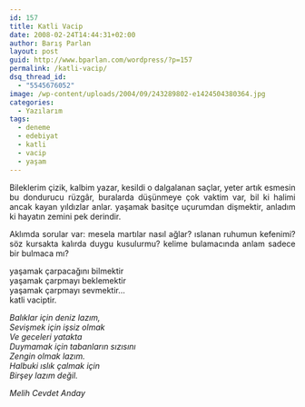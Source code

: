 ```yaml
---
id: 157
title: Katli Vacip
date: 2008-02-24T14:44:31+02:00
author: Barış Parlan
layout: post
guid: http://www.bparlan.com/wordpress/?p=157
permalink: /katli-vacip/
dsq_thread_id:
  - "5545676052"
image: /wp-content/uploads/2004/09/243289802-e1424504380364.jpg
categories:
  - Yazılarım
tags:
  - deneme
  - edebiyat
  - katli
  - vacip
  - yaşam
---
```

<div class="ttr_start">
</div>

<p style="text-align: justify;">
  Bileklerim çizik, kalbim yazar, kesildi o dalgalanan saçlar, yeter artık esmesin bu dondurucu rüzgâr, buralarda düşünmeye çok vaktim var, bil ki halimi ancak kayan yıldızlar anlar. yaşamak basitçe uçurumdan dişmektir, anladım ki hayatın zemini pek derindir.
</p>

<p style="text-align: justify;">
  Aklımda sorular var: mesela martılar nasıl ağlar? ıslanan ruhumun kefenimi? söz kursakta kalırda duygu kusulurmu? kelime bulamacında anlam sadece bir bulmaca mı?
</p>

yaşamak çarpacağını bilmektir  
yaşamak çarpmayı beklemektir  
yaşamak çarpmayı sevmektir&#8230;  
katli vaciptir.

_Balıklar için deniz lazım,  
Sevişmek için işsiz olmak  
Ve geceleri yatakta  
Duymamak için tabanların sızısını  
Zengin olmak lazım.  
Halbuki ıslık çalmak için  
Birşey lazım değil._

_Melih Cevdet Anday_

<div class="ttr_end">
</div>